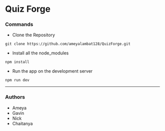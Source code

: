 # Quiz Forge

### Commands

- Clone the Repository

```
git clone https://github.com/ameyalambat128/QuizForge.git
```

- Install all the node_modules

```
npm install
```

- Run the app on the development server

```
npm run dev
```

---

### Authors

- Ameya
- Gavin
- Nick
- Chaitanya
